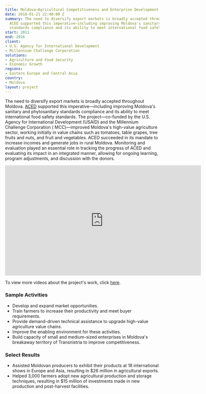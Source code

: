 ```yaml
---
title: Moldova—Agricultural Competitiveness and Enterprise Development Project (ACED)
date: 2016-01-21 22:40:00 Z
summary: The need to diversify export markets is broadly accepted throughout Moldova.
  ACED supported this imperative—including improving Moldova's sanitary and phytosanitary
  standards compliance and its ability to meet international food safety standards.
start: 2011
end: 2016
client:
- U.S. Agency for International Development
- Millennium Challenge Corporation
solutions:
- Agriculture and Food Security
- Economic Growth
regions:
- Eastern Europe and Central Asia
country:
- Moldova
layout: project
---
```


The need to diversify export markets is broadly accepted throughout Moldova. [ACED](http://www.aced.md/en/index.php) supported this imperative—including improving Moldova's sanitary and phytosanitary standards compliance and its ability to meet international food safety standards. The project—co-funded by the U.S. Agency for International Development (USAID) and the Millennium Challenge Corporation ( MCC)—improved Moldova's high-value agriculture sector, working initially in value chains such as tomatoes, table grapes, tree fruits and nuts, and fruit and vegetables. ACED succeeded in its mandate to increase incomes and generate jobs in rural Moldova. Monitoring and evaluation played an essential role in tracking the progress of ACED and evaluating its impact in an integrated manner, allowing for ongoing learning, program adjustments, and discussion with the donors.

<iframe src="https://player.vimeo.com/video/148361498" width="640" height="360" frameborder="0" webkitallowfullscreen mozallowfullscreen allowfullscreen></iframe>

To view more videos about the project's work, click [here](https://www.youtube.com/channel/UCoNXH3Zf7qUicWJQKGm-Gzg/videos).

### Sample Activities

* Develop and expand market opportunities.
* Train farmers to increase their productivity and meet buyer requirements.
* Provide demand-driven technical assistance to upgrade high-value agriculture value chains.
* Improve the enabling environment for these activities.
* Build capacity of small and medium-sized enterprises in Moldova's breakaway territory of Transnistria to improve competitiveness.

### Select Results

* Assisted Moldovan producers to exhibit their products at 18 international shows in Europe and Asia, resulting in $26 million in agricultural exports.
* Helped 3,000 farmers adopt new agricultural production and storage techniques, resulting in $15 million of investments made in new production and post-harvest facilities.